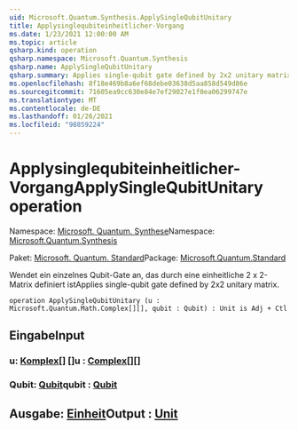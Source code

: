 ```yaml
---
uid: Microsoft.Quantum.Synthesis.ApplySingleQubitUnitary
title: Applysinglequbiteinheitlicher-Vorgang
ms.date: 1/23/2021 12:00:00 AM
ms.topic: article
qsharp.kind: operation
qsharp.namespace: Microsoft.Quantum.Synthesis
qsharp.name: ApplySingleQubitUnitary
qsharp.summary: Applies single-qubit gate defined by 2x2 unitary matrix.
ms.openlocfilehash: 8f18e469b8a6ef68debe03638d5aa858d549d86e
ms.sourcegitcommit: 71605ea9cc630e84e7ef29027e1f0ea06299747e
ms.translationtype: MT
ms.contentlocale: de-DE
ms.lasthandoff: 01/26/2021
ms.locfileid: "98859224"
---
```

# <a name="applysinglequbitunitary-operation"></a><span data-ttu-id="597ca-102">Applysinglequbiteinheitlicher-Vorgang</span><span class="sxs-lookup"><span data-stu-id="597ca-102">ApplySingleQubitUnitary operation</span></span>

<span data-ttu-id="597ca-103">Namespace: [Microsoft. Quantum. Synthese](xref:Microsoft.Quantum.Synthesis)</span><span class="sxs-lookup"><span data-stu-id="597ca-103">Namespace: [Microsoft.Quantum.Synthesis](xref:Microsoft.Quantum.Synthesis)</span></span>

<span data-ttu-id="597ca-104">Paket: [Microsoft. Quantum. Standard](https://nuget.org/packages/Microsoft.Quantum.Standard)</span><span class="sxs-lookup"><span data-stu-id="597ca-104">Package: [Microsoft.Quantum.Standard](https://nuget.org/packages/Microsoft.Quantum.Standard)</span></span>


<span data-ttu-id="597ca-105">Wendet ein einzelnes Qubit-Gate an, das durch eine einheitliche 2 x 2-Matrix definiert ist</span><span class="sxs-lookup"><span data-stu-id="597ca-105">Applies single-qubit gate defined by 2x2 unitary matrix.</span></span>

```qsharp
operation ApplySingleQubitUnitary (u : Microsoft.Quantum.Math.Complex[][], qubit : Qubit) : Unit is Adj + Ctl
```


## <a name="input"></a><span data-ttu-id="597ca-106">Eingabe</span><span class="sxs-lookup"><span data-stu-id="597ca-106">Input</span></span>

### <a name="u--complex"></a><span data-ttu-id="597ca-107">u: [Komplex](xref:Microsoft.Quantum.Math.Complex)[] []</span><span class="sxs-lookup"><span data-stu-id="597ca-107">u : [Complex](xref:Microsoft.Quantum.Math.Complex)[][]</span></span>




### <a name="qubit--qubit"></a><span data-ttu-id="597ca-108">Qubit: [Qubit](xref:microsoft.quantum.lang-ref.qubit)</span><span class="sxs-lookup"><span data-stu-id="597ca-108">qubit : [Qubit](xref:microsoft.quantum.lang-ref.qubit)</span></span>





## <a name="output--unit"></a><span data-ttu-id="597ca-109">Ausgabe: [Einheit](xref:microsoft.quantum.lang-ref.unit)</span><span class="sxs-lookup"><span data-stu-id="597ca-109">Output : [Unit](xref:microsoft.quantum.lang-ref.unit)</span></span>

